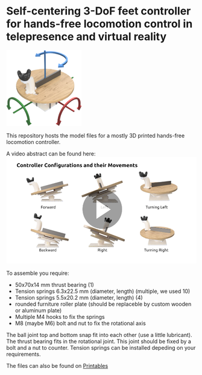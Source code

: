 # Self-centering 3-DoF feet controller for hands-free locomotion control in telepresence and virtual reality
<img src="images/teaser.png" alt="Locomotion Controller overview" width=200>

This repository hosts the model files for a mostly 3D printed hands-free locomotion controller.

A video abstract can be found here:
[![Locomotion Controller Video Abstract ](images/hands-free_locomotion_controller_video_preview.png)](https://youtu.be/z8Ul552-8KM)

To assemble you require:

* 50x70x14 mm thrust bearing (1) 
* Tension springs 6.3x22.5 mm (diameter, length) (multiple, we used 10)
* Tension springs 5.5x20.2 mm (diameter, length) (4)
* rounded furniture roller plate (should be replaceble by custom wooden or aluminum plate)
* Multiple M4 hooks to fix the springs
* M8 (maybe M6) bolt and nut to fix the rotational axis
     
The ball joint top and bottom snap fit into each other (use a little lubricant).
The thrust bearing fits in the rotational joint. This joint should be fixed by a bolt and a nut to counter. 
Tension springs can be installed depeding on your requirements.

The files can also be found on [Printables](https://www.printables.com/model/961854)
